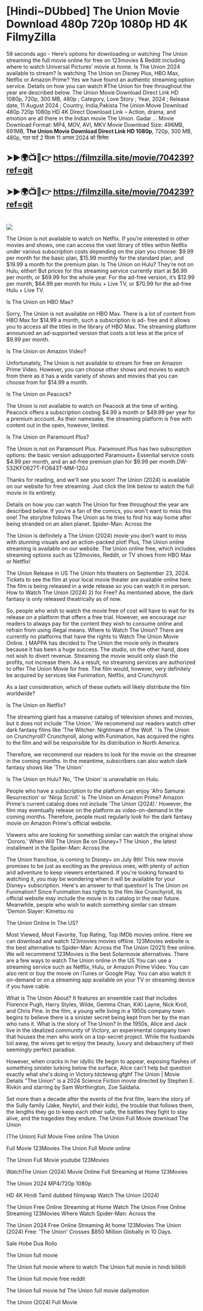 # [Hindi~DUbbed] The Union Movie Download 480p 720p 1080p HD 4K FilmyZilla


59 seconds ago - Here’s options for downloading or watching The Union streaming the full movie online for free on 123movies & Reddit including where to watch Universal Pictures’ movie at home. Is The Union 2024 available to stream? Is watching The Union on Disney Plus, HBO Max, Netflix or Amazon Prime? Yes we have found an authentic streaming option service. Details on how you can watch #The Union for free throughout the year are described below. The Union Movie Download Direct Link HD 1080p, 720p, 300 MB, 480p ; Category, Love Story ; Year, 2024 ; Release date, 11 August 2024 ; Country, India,Pakista The Union Movie Download 480p 720p 1080p HD 4K Direct Download Link – Action, drama, and emotion are all there in the Indian movie The Union. Gadar ...
Movie Download Format: MP4, MOV, AVI, MKV
Movie Download Size: 496MB, 691MB, **The Union Movie Download Direct Link HD 1080p**, 720p, 300 MB, 480p, गदर पार्ट 2 फिल्म 11 अगस्त 2024 को सिनेमा

## ➤►🌍📺📱👉   https://filmzilla.site/movie/704239?ref=git

## ➤►🌍📺📱👉   https://filmzilla.site/movie/704239?ref=git

#

<img src="https://image.tmdb.org/t/p/w780//4ft6TR9wA6bra0RLL6G7JFDQ5t1.jpg" />

The Union is not available to watch on Netflix. If you’re interested in other movies and shows, one can access the vast library of titles within Netflix under various subscription costs depending on the plan you choose: $9.99 per month for the basic plan, $15.99 monthly for the standard plan, and $19.99 a month for the premium plan. Is The Union on Hulu? They’re not on Hulu, either! But prices for this streaming service currently start at $6.99 per month, or $69.99 for the whole year. For the ad-free version, it’s $12.99 per month, $64.99 per month for Hulu + Live TV, or $70.99 for the ad-free Hulu + Live TV.

Is The Union on HBO Max?

Sorry, The Union is not available on HBO Max. There is a lot of content from HBO Max for $14.99 a month, such a subscription is ad- free and it allows you to access all the titles in the library of HBO Max. The streaming platform announced an ad-supported version that costs a lot less at the price of $9.99 per month.

Is The Union on Amazon Video?

Unfortunately, The Union is not available to stream for free on Amazon Prime Video. However, you can choose other shows and movies to watch from there as it has a wide variety of shows and movies that you can choose from for $14.99 a month.

Is The Union on Peacock?

The Union is not available to watch on Peacock at the time of writing. Peacock offers a subscription costing $4.99 a month or $49.99 per year for a premium account. As their namesake, the streaming platform is free with content out in the open, however, limited.

Is The Union on Paramount Plus?

The Union is not on Paramount Plus. Paramount Plus has two subscription options: the basic version adsupported Paramount+ Essential service costs $4.99 per month, and an ad-free premium plan for $9.99 per month.DW-532KFO627T-FO643T-MM-120J

Thanks for reading, and we'll see you soon! The Union (2024) is available on our website for free streaming. Just click the link below to watch the full movie in its entirety.

Details on how you can watch The Union for free throughout the year are described below. If you're a fan of the comics, you won't want to miss this one! The storyline follows The Union as he tries to find his way home after being stranded on an alien planet. Spider-Man: Across the

The Union is definitely a The Union (2024) movie you don't want to miss with stunning visuals and an action-packed plot! Plus, The Union online streaming is available on our website. The Union online free, which includes streaming options such as 123movies, Reddit, or TV shows from HBO Max or Netflix!

The Union Release in US The Union hits theaters on September 23, 2024. Tickets to see the film at your local movie theater are available online here. The film is being released in a wide release so you can watch it in person. How to Watch The Union (2024) 2) for Free? As mentioned above, the dark fantasy is only released theatrically as of now.

So, people who wish to watch the movie free of cost will have to wait for its release on a platform that offers a free trial. However, we encourage our readers to always pay for the content they wish to consume online and refrain from using illegal means. Where to Watch The Union? There are currently no platforms that have the rights to Watch The Union Movie Online. ) MAPPA has decided to The Union the movie only in theaters because it has been a huge success. The studio, on the other hand, does not wish to divert revenue. Streaming the movie would only slash the profits, not increase them. As a result, no streaming services are authorized to offer The Union Movie for free. The film would, however, very definitely be acquired by services like Funimation, Netflix, and Crunchyroll.

As a last consideration, which of these outlets will likely distribute the film worldwide?

Is The Union on Netflix?

The streaming giant has a massive catalog of television shows and movies, but it does not include 'The Union.' We recommend our readers watch other dark fantasy films like 'The Witcher: Nightmare of the Wolf. ' Is The Union on Crunchyroll? Crunchyroll, along with Funimation, has acquired the rights to the film and will be responsible for its distribution in North America.

Therefore, we recommend our readers to look for the movie on the streamer in the coming months. In the meantime, subscribers can also watch dark fantasy shows like 'The Union'

Is The Union on Hulu? No, 'The Union' is unavailable on Hulu.

People who have a subscription to the platform can enjoy 'Afro Samurai Resurrection' or 'Ninja Scroll.' Is The Union on Amazon Prime? Amazon Prime's current catalog does not include 'The Union (2024).' However, the film may eventually release on the platform as video-on-demand in the coming months. Therefore, people must regularly look for the dark fantasy movie on Amazon Prime's official website.

Viewers who are looking for something similar can watch the original show 'Dororo.' When Will The Union Be on Disney+? The Union , the latest installment in the Spider-Man: Across the

The Union franchise, is coming to Disney+ on July 8th! This new movie promises to be just as exciting as the previous ones, with plenty of action and adventure to keep viewers entertained. If you're looking forward to watching it, you may be wondering when it will be available for your Disney+ subscription. Here's an answer to that question! Is The Union on Funimation? Since Funimation has rights to the film like Crunchyroll, its official website may include the movie in its catalog in the near future. Meanwhile, people who wish to watch something similar can stream 'Demon Slayer: Kimetsu no

The Union Online In The US?

Most Viewed, Most Favorite, Top Rating, Top IMDb movies online. Here we can download and watch 123movies movies offline. 123Movies website is the best alternative to Spider-Man: Across the The Union (2021) free online. We will recommend 123Movies is the best Solarmovie alternatives. There are a few ways to watch The Union online in the US You can use a streaming service such as Netflix, Hulu, or Amazon Prime Video. You can also rent or buy the movie on iTunes or Google Play. You can also watch it on-demand or on a streaming app available on your TV or streaming device if you have cable.

What is The Union About? It features an ensemble cast that includes Florence Pugh, Harry Styles, Wilde, Gemma Chan, KiKi Layne, Nick Kroll, and Chris Pine. In the film, a young wife living in a 1950s company town begins to believe there is a sinister secret being kept from her by the man who runs it. What is the story of The Union? In the 1950s, Alice and Jack live in the idealized community of Victory, an experimental company town that houses the men who work on a top-secret project. While the husbands toil away, the wives get to enjoy the beauty, luxury and debauchery of their seemingly perfect paradise.

However, when cracks in her idyllic life begin to appear, exposing flashes of something sinister lurking below the surface, Alice can't help but question exactly what she's doing in Victory.tdctewsg gfghf The Union | Movie Details "The Union" is a 2024 Science Fiction movie directed by Stephen E. Rivkin and starring by Sam Worthington, Zoe Saldaña.

Set more than a decade after the events of the first film, learn the story of the Sully family (Jake, Neytiri, and their kids), the trouble that follows them, the lengths they go to keep each other safe, the battles they fight to stay alive, and the tragedies they endure. The Union Full Movie download The Union

(The Union) Full Movie Free online The Union

Full Movie 123Movies The Union Full Movie online

The Union Full Movie youtube 123Movies

WatchThe Union (2024) Movie Online Full Streaming at Home 123Movies

The Union 2024 MP4/720p 1080p

HD 4K Hindi Tamil dubbed filmywap Watch The Union (2024)

The Union Free Online Streaming at Home Watch The Union Free Online Streaming 123Movies Where Watch Spider-Man: Across the

The Union 2024 Free Online Streaming At home 123Movies The Union (2024) Free: 'The Union' Crosses $850 Million Globally in 10 Days.

Sale Hobe Dua Roilo

The Union full movie

The Union full movie where to watch The Union full movie in hindi bilibili

The Union full movie free reddit

The Union full movie hd The Union full movie dailymotion

The Union (2024) Full Movie
